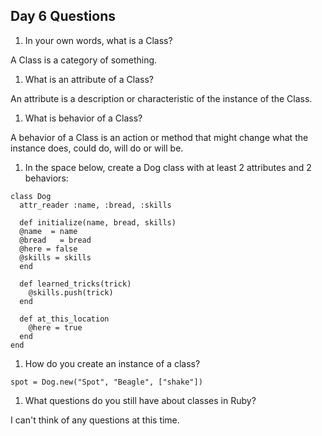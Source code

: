 ## Day 6 Questions

1. In your own words, what is a Class?

A Class is a category of something.

1. What is an attribute of a Class?

An attribute is a description or characteristic of the instance of the Class.

1. What is behavior of a Class?

A behavior of a Class is an action or method that might change what the instance does, could do, will do or will be.

1. In the space below, create a Dog class with at least 2 attributes and 2 behaviors:

```
class Dog
  attr_reader :name, :bread, :skills

  def initialize(name, bread, skills)
  @name  = name
  @bread   = bread
  @here = false
  @skills = skills
  end

  def learned_tricks(trick)
    @skills.push(trick)
  end

  def at_this_location
    @here = true
  end
end
```

1. How do you create an instance of a class?
```
spot = Dog.new("Spot", "Beagle", ["shake"])
```

1. What questions do you still have about classes in Ruby?

I can't think of any questions at this time.
